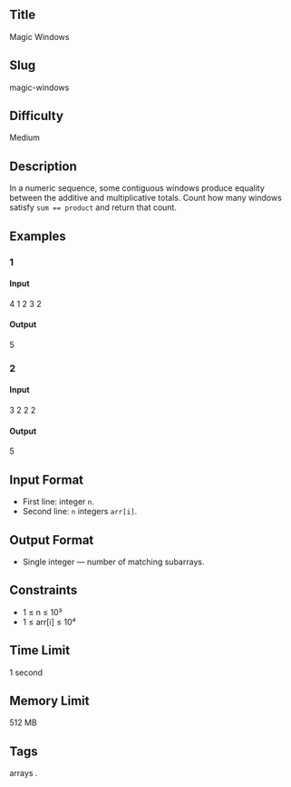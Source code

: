 ## Title

Magic Windows

## Slug

magic-windows

## Difficulty

Medium

## Description

In a numeric sequence, some contiguous windows produce equality between the additive and multiplicative totals. Count how many windows satisfy `sum == product` and return that count.

## Examples

### 1

#### Input

4
1 2 3 2

#### Output
5

### 2

#### Input

3
2 2 2

#### Output
5

## Input Format

- First line: integer `n`.  
- Second line: `n` integers `arr[i]`.

## Output Format

- Single integer — number of matching subarrays.

## Constraints

- 1 ≤ n ≤ 10³  
- 1 ≤ arr[i] ≤ 10⁴

## Time Limit

1 second

## Memory Limit

512 MB

## Tags

arrays .
